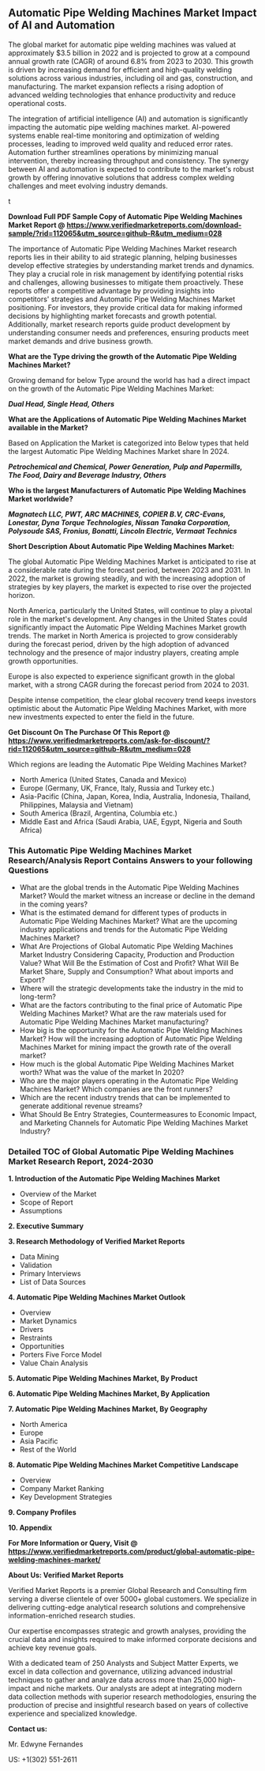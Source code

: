 <h2>Automatic Pipe Welding Machines Market Impact of AI and Automation</h2><p>The global market for automatic pipe welding machines was valued at approximately $3.5 billion in 2022 and is projected to grow at a compound annual growth rate (CAGR) of around 6.8% from 2023 to 2030. This growth is driven by increasing demand for efficient and high-quality welding solutions across various industries, including oil and gas, construction, and manufacturing. The market expansion reflects a rising adoption of advanced welding technologies that enhance productivity and reduce operational costs.</p><p>The integration of artificial intelligence (AI) and automation is significantly impacting the automatic pipe welding machines market. AI-powered systems enable real-time monitoring and optimization of welding processes, leading to improved weld quality and reduced error rates. Automation further streamlines operations by minimizing manual intervention, thereby increasing throughput and consistency. The synergy between AI and automation is expected to contribute to the market's robust growth by offering innovative solutions that address complex welding challenges and meet evolving industry demands.</p>t</p><p id="" class=""><strong>Download Full PDF Sample Copy of Automatic Pipe Welding Machines Market Report @ <a href="https://www.verifiedmarketreports.com/download-sample/?rid=112065&utm_source=github-R&utm_medium=028" target="_blank">https://www.verifiedmarketreports.com/download-sample/?rid=112065&utm_source=github-R&utm_medium=028</a></strong></p><p>The importance of&nbsp;Automatic Pipe Welding Machines Market research reports lies in their ability to aid strategic planning, helping businesses develop effective strategies by understanding market trends and dynamics. They play a crucial role in risk management by identifying potential risks and challenges, allowing businesses to mitigate them proactively. These reports offer a competitive advantage by providing insights into competitors' strategies and Automatic Pipe Welding Machines Market positioning. For investors, they provide critical data for making informed decisions by highlighting market forecasts and growth potential. Additionally, market research reports guide product development by understanding consumer needs and preferences, ensuring products meet market demands and drive business growth.</p><p><strong>What are the&nbsp;Type driving the growth of the Automatic Pipe Welding Machines Market?</strong></p><p id="" class="">Growing demand for below Type around the world has had a direct impact on the growth of the Automatic Pipe Welding Machines Market:</p><em><strong>Dual Head, Single Head, Others</strong></em></p><strong>What are the&nbsp;Applications&nbsp;of Automatic Pipe Welding Machines Market available in the Market?</strong></p><p id="" class="">Based on Application the Market is categorized into Below types that held the largest Automatic Pipe Welding Machines Market share In 2024.</p><em><strong>Petrochemical and Chemical, Power Generation, Pulp and Papermills, The Food, Dairy and Beverage Industry, Others</strong></em></p><strong>Who is the largest Manufacturers of Automatic Pipe Welding Machines Market worldwide?</strong></p><p><em><strong>Magnatech LLC, PWT, ARC MACHINES, COPIER B.V, CRC-Evans, Lonestar, Dyna Torque Technologies, Nissan Tanaka Corporation, Polysoude SAS, Fronius, Bonatti, Lincoln Electric, Vermaat Technics</strong></em></p><p id="" class=""><strong>Short Description About Automatic Pipe Welding Machines Market:</strong></p><p>The global Automatic Pipe Welding Machines Market is anticipated to rise at a considerable rate during the forecast period, between 2023 and 2031. In 2022, the market is growing steadily, and with the increasing adoption of strategies by key players, the market is expected to rise over the projected horizon.</p><p>North America, particularly the United States, will continue to play a pivotal role in the market's development. Any changes in the United States could significantly impact the Automatic Pipe Welding Machines Market growth trends. The market in North America is projected to grow considerably during the forecast period, driven by the high adoption of advanced technology and the presence of major industry players, creating ample growth opportunities.</p><p>Europe is also expected to experience significant growth in the global market, with a strong CAGR during the forecast period from 2024 to 2031.</p><p>Despite intense competition, the clear global recovery trend keeps investors optimistic about the Automatic Pipe Welding Machines Market, with more new investments expected to enter the field in the future.</p><p id="" class=""><strong>Get Discount On The Purchase Of This Report @ <a href="https://www.verifiedmarketreports.com/ask-for-discount/?rid=112065&utm_source=github-R&utm_medium=028" target="_blank">https://www.verifiedmarketreports.com/ask-for-discount/?rid=112065&utm_source=github-R&utm_medium=028</a></strong></p>Which regions are leading the Automatic Pipe Welding Machines Market?</p><ul><li>North America (United States, Canada and Mexico)</li><li>Europe (Germany, UK, France, Italy, Russia and Turkey etc.)</li><li>Asia-Pacific (China, Japan, Korea, India, Australia, Indonesia, Thailand, Philippines, Malaysia and Vietnam)</li><li>South America (Brazil, Argentina, Columbia etc.)</li><li>Middle East and Africa (Saudi Arabia, UAE, Egypt, Nigeria and South Africa)</li></ul><h3 id="" class="">This Automatic Pipe Welding Machines Market Research/Analysis Report Contains Answers to your following Questions</h3><ul><li>What are the global trends in the Automatic Pipe Welding Machines Market? Would the market witness an increase or decline in the demand in the coming years?</li><li>What is the estimated demand for different types of products in Automatic Pipe Welding Machines Market? What are the upcoming industry applications and trends for the Automatic Pipe Welding Machines Market?</li><li>What Are Projections of Global Automatic Pipe Welding Machines Market Industry Considering Capacity, Production and Production Value? What Will Be the Estimation of Cost and Profit? What Will Be Market Share, Supply and Consumption? What about imports and Export?</li><li>Where will the strategic developments take the industry in the mid to long-term?</li><li>What are the factors contributing to the final price of Automatic Pipe Welding Machines Market? What are the raw materials used for Automatic Pipe Welding Machines Market manufacturing?</li><li>How big is the opportunity for the Automatic Pipe Welding Machines Market? How will the increasing adoption of Automatic Pipe Welding Machines Market for mining impact the growth rate of the overall market?</li><li>How much is the global Automatic Pipe Welding Machines Market worth? What was the value of the market In 2020?</li><li>Who are the major players operating in the Automatic Pipe Welding Machines Market? Which companies are the front runners?</li><li>Which are the recent industry trends that can be implemented to generate additional revenue streams?</li><li>What Should Be Entry Strategies, Countermeasures to Economic Impact, and Marketing Channels for Automatic Pipe Welding Machines Market Industry?</li></ul><h3 id="" class="">Detailed TOC of Global Automatic Pipe Welding Machines Market Research Report, 2024-2030</h3><p id="" class=""><strong>1. Introduction of the Automatic Pipe Welding Machines Market</strong></p><ul><li>Overview of the Market</li><li>Scope of Report</li><li>Assumptions</li></ul><p id="" class=""><strong>2. Executive Summary</strong></p><p id="" class=""><strong>3. Research Methodology of Verified Market Reports</strong></p><ul><li>Data Mining</li><li>Validation</li><li>Primary Interviews</li><li>List of Data Sources</li></ul><p id="" class=""><strong>4. Automatic Pipe Welding Machines Market Outlook</strong></p><ul><li>Overview</li><li>Market Dynamics</li><li>Drivers</li><li>Restraints</li><li>Opportunities</li><li>Porters Five Force Model</li><li>Value Chain Analysis</li></ul><p id="" class=""><strong>5. Automatic Pipe Welding Machines Market, By Product</strong></p><p id="" class=""><strong>6. Automatic Pipe Welding Machines Market, By Application</strong></p><p id="" class=""><strong>7. Automatic Pipe Welding Machines Market, By Geography</strong></p><ul><li>North America</li><li>Europe</li><li>Asia Pacific</li><li>Rest of the World</li></ul><p id="" class=""><strong>8. Automatic Pipe Welding Machines Market Competitive Landscape</strong></p><ul><li>Overview</li><li>Company Market Ranking</li><li>Key Development Strategies</li></ul><p id="" class=""><strong>9. Company Profiles</strong></p><p id="" class=""><strong>10. Appendix</strong></p><p id="" class=""><strong>For More Information or Query, Visit @ <a href="https://www.verifiedmarketreports.com/product/global-automatic-pipe-welding-machines-market/" target="_blank">https://www.verifiedmarketreports.com/product/global-automatic-pipe-welding-machines-market/</a></strong></p><p id="" class=""><strong>About Us: Verified Market Reports</strong></p><p id="" class="">Verified Market Reports is a premier Global Research and Consulting firm serving a diverse clientele of over 5000+ global customers. We specialize in delivering cutting-edge analytical research solutions and comprehensive information-enriched research studies.</p><p id="" class="">Our expertise encompasses strategic and growth analyses, providing the crucial data and insights required to make informed corporate decisions and achieve key revenue goals.</p><p id="" class="">With a dedicated team of 250 Analysts and Subject Matter Experts, we excel in data collection and governance, utilizing advanced industrial techniques to gather and analyze data across more than 25,000 high-impact and niche markets. Our analysts are adept at integrating modern data collection methods with superior research methodologies, ensuring the production of precise and insightful research based on years of collective experience and specialized knowledge.</p><p id="" class=""><strong>Contact us:</strong></p><p id="" class="">Mr. Edwyne Fernandes</p><p id="" class="">US: +1(302) 551-2611</p>